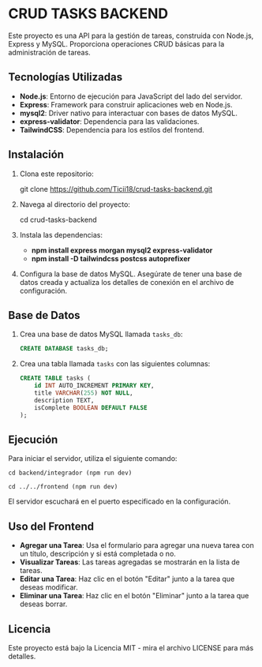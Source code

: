 # CRUD TASKS BACKEND

Este proyecto es una API para la gestión de tareas, construida con Node.js, Express y MySQL. Proporciona operaciones CRUD básicas para la administración de tareas.

## Tecnologías Utilizadas

- **Node.js**: Entorno de ejecución para JavaScript del lado del servidor.
- **Express**: Framework para construir aplicaciones web en Node.js.
- **mysql2**: Driver nativo para interactuar con bases de datos MySQL.
- **express-validator**: Dependencia para las validaciones.
- **TailwindCSS**: Dependencia para los estilos del frontend.

## Instalación

1. Clona este repositorio:

    git clone https://github.com/Ticii18/crud-tasks-backend.git

2. Navega al directorio del proyecto:

    cd crud-tasks-backend

3. Instala las dependencias:

    - **npm install express morgan mysql2 express-validator**
    - **npm install -D tailwindcss postcss autoprefixer**
    

4. Configura la base de datos MySQL. Asegúrate de tener una base de datos creada y actualiza los detalles de conexión en el archivo de configuración.

## Base de Datos

1. Crea una base de datos MySQL llamada `tasks_db`:

    ```sql
    CREATE DATABASE tasks_db;
    ```

2. Crea una tabla llamada `tasks` con las siguientes columnas:

    ```sql
    CREATE TABLE tasks (
        id INT AUTO_INCREMENT PRIMARY KEY,
        title VARCHAR(255) NOT NULL,
        description TEXT,
        isComplete BOOLEAN DEFAULT FALSE
    );
    ```

## Ejecución

Para iniciar el servidor, utiliza el siguiente comando:

    cd backend/integrador (npm run dev)

    cd ../../frontend (npm run dev)

El servidor escuchará en el puerto especificado en la configuración.

## Uso del Frontend

- **Agregar una Tarea**: Usa el formulario para agregar una nueva tarea con un título, descripción y si está completada o no.
- **Visualizar Tareas**: Las tareas agregadas se mostrarán en la lista de tareas.
- **Editar una Tarea**: Haz clic en el botón "Editar" junto a la tarea que deseas modificar.
- **Eliminar una Tarea**: Haz clic en el botón "Eliminar" junto a la tarea que deseas borrar.

## Licencia

Este proyecto está bajo la Licencia MIT - mira el archivo LICENSE para más detalles.
